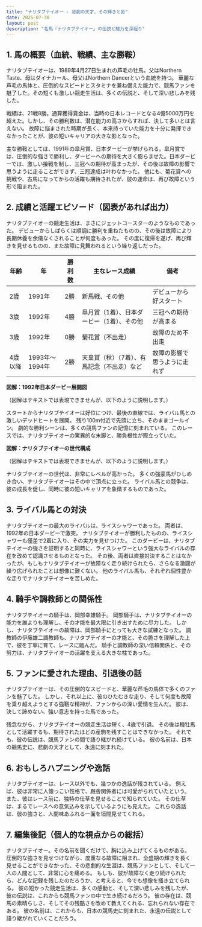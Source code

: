 ```yaml
---
title: "ナリタブテイオー - 悲劇の天才、その輝きと影"
date: 2025-07-30
layout: post
description: "名馬『ナリタブテイオー』の伝説と魅力を深堀り"
---
```


## 1. 馬の概要（血統、戦績、主な勝鞍）

ナリタブテイオーは、1989年4月27日生まれの芦毛の牡馬。父はNorthern Taste、母はダイナカール、母父はNorthern Dancerという血統を持つ。  華麗な芦毛の馬体と、圧倒的なスピードとスタミナを兼ね備えた能力で、競馬ファンを魅了した。その短くも激しい競走生活は、多くの伝説と、そして深い悲しみを残した。

戦績は、21戦8勝。通算獲得賞金は、当時の日本レコードとなる4億5000万円を超えた。しかし、その勝利数は、潜在能力の高さからすれば、決して多いとは言えない。  故障に悩まされた時期が長く、本来持っていた能力を十分に発揮できなかったことが、彼の短いキャリアの大きな影となった。

主な勝鞍としては、1991年の皐月賞、日本ダービーが挙げられる。皐月賞では、圧倒的な強さで勝利し、ダービーへの期待を大きく膨らませた。日本ダービーでは、激しい接戦を制し、三冠への期待が高まったが、その後は故障の影響で思うように走ることができず、三冠達成は叶わなかった。  他にも、菊花賞への挑戦や、古馬になってからの活躍も期待されたが、彼の運命は、再び故障という形で阻まれた。


## 2. 成績と活躍エピソード（図表があれば出力）

ナリタブテイオーの競走生活は、まさにジェットコースターのようなものであった。  デビューからしばらくは順調に勝利を重ねたものの、その後は故障により長期休養を余儀なくされることが何度もあった。  その度に復帰を遂げ、再び輝きを見せるものの、また故障に見舞われるという繰り返しだった。

| 年齢 | 年 | 勝利数 | 主なレース成績 | 備考 |
|---|---|---|---|---|
| 2歳 | 1991年 | 2勝 | 新馬戦、その他 | デビューから好スタート |
| 3歳 | 1992年 | 4勝 | 皐月賞（1着）、日本ダービー（1着）、その他 | 三冠への期待が高まる |
| 3歳 | 1992年 | 0勝 | 菊花賞（不出走） | 故障のため不出走 |
| 4歳以降 | 1993年～1994年 | 2勝 |  天皇賞（秋）（7着）、有馬記念（不出走）など | 故障の影響で思うように走れず |


**図解：1992年日本ダービー展開図**

（図解はテキストでは表現できませんが、以下のように説明します。）

スタートからナリタブテイオーは好位につけ、最後の直線では、ライバル馬との激しいデッドヒートを展開。  残り100m付近で先頭に立ち、そのままゴールイン。  劇的な勝利シーンは、多くの競馬ファンの記憶に刻まれている。  このレースでは、ナリタブテイオーの驚異的な末脚と、勝負根性が際立っていた。  


**図解：ナリタブテイオーの世代構成**

（図解はテキストでは表現できませんが、以下のように説明します。）

ナリタブテイオーの世代は、非常にレベルが高かった。  多くの強豪馬がひしめき合い、ナリタブテイオーはその中で頂点に立った。  ライバル馬との競争は、彼の成長を促し、同時に彼の短いキャリアを象徴するものであった。


## 3. ライバル馬との対決

ナリタブテイオーの最大のライバルは、ライスシャワーであった。  両者は、1992年の日本ダービーで激突。  ナリタブテイオーが勝利したものの、ライスシャワーも僅差で2着に入り、その実力を見せつけた。  このダービーは、ナリタブテイオーの強さを証明すると同時に、ライスシャワーという強大なライバルの存在を改めて認識させるものとなった。  その後、両者は直接対決することはなかったが、もしもナリタブテイオーが故障なく走り続けられたら、さらなる激闘が繰り広げられたことは想像に難くない。  他のライバル馬も、それぞれ個性豊かな走りでナリタブテイオーを苦しめた。


## 4. 騎手や調教師との関係性

ナリタブテイオーの騎手は、岡部幸雄騎手。  岡部騎手は、ナリタブテイオーの能力を誰よりも理解し、その才能を最大限に引き出すために尽力した。  しかし、ナリタブテイオーの故障は、岡部騎手にとっても大きな試練となった。  調教師の伊藤雄二調教師も、ナリタブテイオーの才能と、その脆さを理解した上で、彼を丁寧に育て、レースに臨んだ。  騎手と調教師の深い信頼関係と、その努力は、ナリタブテイオーの活躍を支える大きな柱であった。


## 5. ファンに愛された理由、引退後の話

ナリタブテイオーは、その圧倒的なスピードと、華麗な芦毛の馬体で多くのファンを魅了した。  しかし、それ以上に、彼のひたむきな走り、そして何度も故障を乗り越えようとする強靭な精神が、ファンからの深い愛情を生んだ。  彼は、決して諦めない、強い意志を持った馬であった。

残念ながら、ナリタブテイオーの競走生活は短く、4歳で引退。  その後は種牡馬として活躍するも、期待されたほどの産駒を残すことはできなかった。  それでも、彼の伝説は、競馬ファンの間で語り継がれ続けている。  彼の名前は、日本の競馬史に、悲劇の天才として、永遠に刻まれた。


## 6. おもしろハプニングや逸話

ナリタブテイオーは、レース以外でも、幾つかの逸話が残されている。  例えば、彼は非常に人懐っこい性格で、厩舎関係者には可愛がられていたという。  また、彼はレース前に、独特の仕草を見せることで知られていた。  その仕草は、まるでレースへの意気込みを示しているようにも見えた。  これらの逸話は、彼の強さと、人間味あふれる一面を垣間見せてくれる。  


## 7. 編集後記（個人的な視点からの総括）

ナリタブテイオー。その名前を聞くだけで、胸に込み上げてくるものがある。  圧倒的な強さを見せつけながら、度重なる故障に阻まれ、全盛期の輝きを長く見せることができなかった、その悲劇的な生涯は、競馬ファンとして、そして一人の人間として、非常に心を痛める。  もしも、彼が故障なく走り続けられたら、どんな記録を残したのだろうか、と考えると、今でも想像を掻き立てられる。  彼の短かった競走生活は、多くの感動と、そして深い悲しみを残したが、彼の伝説は、これからも競馬ファンの中で生き続けるだろう。  彼の存在は、競馬の素晴らしさ、そしてその残酷さを改めて教えてくれる、忘れられない存在である。  彼の名前は、これからも、日本の競馬史に刻まれた、永遠の伝説として語り継がれていくことだろう。
